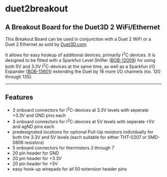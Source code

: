# duet2breakout
A Breakout Board for the Duet3D 2 WiFi/Ethernet
---
This Breakout Board can be used in conjunction with a Duet 2 WiFi or a Duet 2 Ethernet as sold by [Duet3D.com](http://www.duet3d.com).

It allows for easy hookup of additional devices, primarily I<sup>2</sup>C devices.
It is designed to be fitted with a Sparkfun Level Shifter ([BOB-12009](https://www.sparkfun.com/products/12009)) for using both 5V and 3.3V I<sup>2</sup>C-devices at the same time, as well as a Sparkfun I/O Expander ([BOB-13601](https://www.sparkfun.com/products/13601)) extending the Duet by 16 more I/O channels (no. 120 through 135).

---

## Features

 * 3 onboard connectors for I<sup>2</sup>C-devices at 3.3V levels with seperate +3.3V and GND pins each
 * 3 onboard connectors for I<sup>2</sup>C-devices at 5V levels with seperate +5V and agND pins each
 * predesignated locations for optional Pull-Up resistors individually for both the 3.3V and 5V levels (each suitable for either THT-0207 or SMD-0806 resistors)
 * 5 onboard connectors for thermistors 3 through 7
 * 20 pin header for GND
 * 20 pin header for +3.3V
 * 20 pin header for +5V
 * easy hook-up wirepads for all 50 extension header pins
